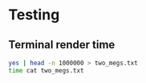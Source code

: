 # Testing

## Terminal render time

```bash
yes | head -n 1000000 > two_megs.txt
time cat two_megs.txt
```
